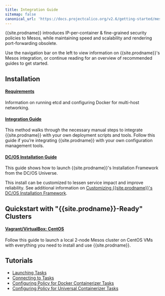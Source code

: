 ```yaml
---
title: Integration Guide
sitemap: false 
canonical_url: 'https://docs.projectcalico.org/v2.6/getting-started/mesos/'
---
```


{{site.prodname}} introduces IP-per-container & fine-grained security policies to Mesos, while
maintaining speed and scalability and rendering port-forwarding obsolete.

Use the navigation bar on the left to view information on {{site.prodname}}'s Mesos
integration, or continue reading for an overview of recommended guides to get
started.

## Installation

#### [Requirements](installation/prerequisites)

Information on running etcd and configuring Docker for multi-host networking.

#### [Integration Guide](installation/integration)

This method walks through the necessary manual steps to integrate {{site.prodname}} with your own deployment scripts and tools. Follow this guide if you’re integrating {{site.prodname}} with your own configuration management tools.

#### [DC/OS Installation Guide](installation/dc-os)

This guide shows how to launch {{site.prodname}}'s Installation Framework from the DC/OS Universe.

This install can be customized to lessen service impact
and improve reliability. See additional information on
[Customizing {{site.prodname}}'s DC/OS Installation Framework](installation/dc-os/custom).

## Quickstart with "{{site.prodname}}-Ready" Clusters

#### [Vagrant/VirtualBox: CentOS](installation/vagrant-centos)

Follow this guide to launch a local 2-node Mesos cluster on CentOS VMs with everything
you need to install and use {{site.prodname}}.

## Tutorials

- [Launching Tasks](tutorials/launching-tasks)
- [Connecting to Tasks](tutorials/connecting-tasks)
- [Configuring Policy for Docker Containerizer Tasks](tutorials/policy/docker-containerizer)
- [Configuring Policy for Universal Containerizer Tasks](tutorials/policy/universal-containerizer)
